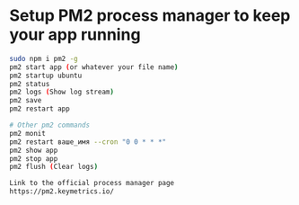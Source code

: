 # Setup PM2 process manager to keep your app running

```bash
sudo npm i pm2 -g
pm2 start app (or whatever your file name)
pm2 startup ubuntu
pm2 status
pm2 logs (Show log stream)
pm2 save
pm2 restart app

# Other pm2 commands
pm2 monit 
pm2 restart ваше_имя --cron "0 0 * * *" 
pm2 show app
pm2 stop app
pm2 flush (Clear logs)

Link to the official process manager page
https://pm2.keymetrics.io/